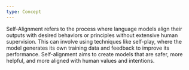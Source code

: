 ```yaml
---
type: Concept
---
```


Self-Alignment refers to the process where language models align their outputs with desired behaviors or principles without extensive human supervision. This can involve using techniques like self-play, where the model generates its own training data and feedback to improve its performance. Self-alignment aims to create models that are safer, more helpful, and more aligned with human values and intentions.